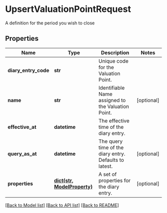 # UpsertValuationPointRequest

A definition for the period you wish to close

## Properties
Name | Type | Description | Notes
------------ | ------------- | ------------- | -------------
**diary_entry_code** | **str** | Unique code for the Valuation Point. | 
**name** | **str** | Identifiable Name assigned to the Valuation Point. | [optional] 
**effective_at** | **datetime** | The effective time of the diary entry. | 
**query_as_at** | **datetime** | The query time of the diary entry. Defaults to latest. | [optional] 
**properties** | [**dict(str, ModelProperty)**](ModelProperty.md) | A set of properties for the diary entry. | [optional] 

[[Back to Model list]](../README.md#documentation-for-models) [[Back to API list]](../README.md#documentation-for-api-endpoints) [[Back to README]](../README.md)


